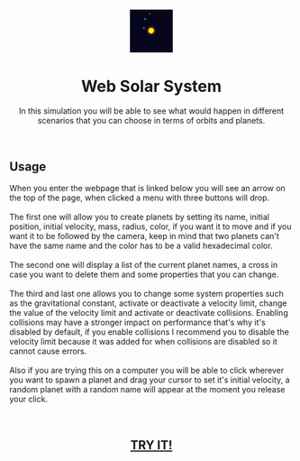 <h3 align="center"><img src='https://raw.githubusercontent.com/JayexDesigns/web-solar-system/main/preview.png' width='15%'></h3>
<h1 align="center">Web Solar System</h1>
<p align="center">In this simulation you will be able to see what would happen in different scenarios that you can choose in terms of orbits and planets.</p>
<br/>
<h2>Usage</h2>
<p>When you enter the webpage that is linked below you will see an arrow on the top of the page, when clicked a menu with three buttons will drop.
<br/><br/>
The first one will allow you to create planets by setting its name, initial position, initial velocity, mass, radius, color, if you want it to move and if you want it to be followed by the camera, keep in mind that two planets can't have the same name and the color has to be a valid hexadecimal color.
<br/><br/>
The second one will display a list of the current planet names, a cross in case you want to delete them and some properties that you can change.
<br/><br/>
The third and last one allows you to change some system properties such as the gravitational constant, activate or deactivate a velocity limit, change the value of the velocity limit and activate or deactivate collisions. Enabling collisions may have a stronger impact on performance that's why it's disabled by default, if you enable collisions I recommend you to disable the velocity limit because it was added for when collisions are disabled so it cannot cause errors.
<br/><br/>
Also if you are trying this on a computer you will be able to click wherever you want to spawn a planet and drag your cursor to set it's initial velocity, a random planet with a random name will appear at the moment you release your click.</p>
<br/>
<h2 align="center"><a href="https://jayexdesigns.github.io/web-solar-system/">TRY IT!</a></h2>

